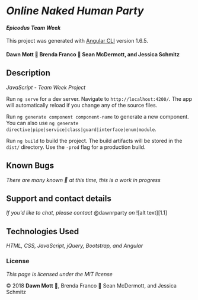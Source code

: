 # _Online Naked Human Party_


#### _Epicodus Team Week_
This project was generated with [Angular CLI](https://github.com/angular/angular-cli) version 1.6.5.

#### **Dawn Mott** :sunrise_over_mountains: **Brenda Franco** :honeybee: **Sean McDermott**, and **Jessica Schmitz**

## Description
_JavaScript - Team Week Project_

Run `ng serve` for a dev server. Navigate to `http://localhost:4200/`. The app will automatically reload if you change any of the source files.

Run `ng generate component component-name` to generate a new component. You can also use `ng generate directive|pipe|service|class|guard|interface|enum|module`.

Run `ng build` to build the project. The build artifacts will be stored in the `dist/` directory. Use the `-prod` flag for a production build.

## Known Bugs

_There are many known :bug: at this time, this is a work in progress_

## Support and contact details

_If you'd like to chat, please contact_ @dawnrparty _on_ ![alt text][1.1]

## Technologies Used

_HTML, CSS, JavaScript, jQuery, Bootstrap, and Angular_

### License

*This page is licensed under the MIT license*

&copy; 2018 **Dawn Mott** :sunrise_over_mountains:, Brenda Franco :honeybee: Sean McDermott, and Jessica Schmitz
